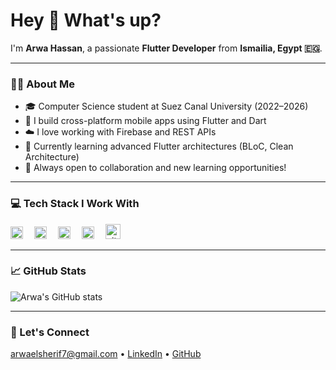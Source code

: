 <h1 align="left">Hey 👋 What's up?</h1>

<p align="left">I'm <strong>Arwa Hassan</strong>, a passionate <strong>Flutter Developer</strong> from <strong>Ismailia, Egypt 🇪🇬</strong>.</p>

---

### 👩‍💻 About Me

- 🎓 Computer Science student at Suez Canal University (2022–2026)
- 📱 I build cross-platform mobile apps using Flutter and Dart
- ☁️ I love working with Firebase and REST APIs
- 🚀 Currently learning advanced Flutter architectures (BLoC, Clean Architecture)
- 🌱 Always open to collaboration and new learning opportunities!

---

### 💻 Tech Stack I Work With

<div align="left">
  <img src="https://cdn.jsdelivr.net/gh/devicons/devicon/icons/flutter/flutter-original.svg" style="height:20px;" alt="flutter logo" />
  <img width="10"/>
  <img src="https://cdn.jsdelivr.net/gh/devicons/devicon/icons/dart/dart-original.svg" style="height:20px;" alt="dart logo"/>
  <img width="10"/>
  <img src="https://cdn.jsdelivr.net/gh/devicons/devicon/icons/firebase/firebase-plain.svg" style="height:20px;" alt="firebase logo"/>
  <img width="10"/>
  <img src="https://cdn.jsdelivr.net/gh/devicons/devicon/icons/git/git-original.svg" style="height:20px;" alt="git logo"/>
  <img width="10"/>
  <img src="https://cdn.jsdelivr.net/gh/devicons/devicon/icons/github/github-original.svg" style="height:24px;" alt="github logo"/>
</div>



---

### 📈 GitHub Stats

<p align="left">
  <img src="https://github-readme-stats.vercel.app/api?username=ArwaElsherif&show_icons=true&theme=tokyonight" alt="Arwa's GitHub stats"/>
</p>

---

### 🔗 Let's Connect

<p align="left">
  <a href="mailto:arwaelsherif7@gmail.com">arwaelsherif7@gmail.com</a> • 
  <a href="https://linkedin.com/in/arwa-elsherif">LinkedIn</a> • 
  <a href="https://github.com/ArwaElsherif">GitHub</a>
</p>
